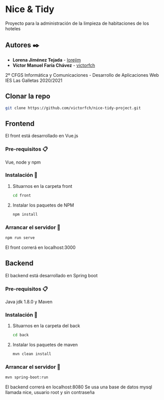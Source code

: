 # Nice & Tidy

Proyecto para la administración de la limpieza de habitaciones de los hoteles

## Autores ✒️
* **Lorena Jiménez Tejada** - [lorejim](https://github.com/lorejim)
* **Víctor Manuel Faría Chávez** - [victorfch](https://github.com/victorfch)

2º CFGS Informática y Comunicaciones - Desarrollo de Aplicaciones Web
IES Las Galletas
2020/2021

## Clonar la repo
```sh
git clone https://github.com/victorfch/nice-tidy-project.git
```

## Frontend
El front está desarrollado en Vue.js

### Pre-requisitos 📋
Vue, node y npm
### Instalación 🔧
1. Situarnos en la carpeta front
   ```sh
   cd front
   ```
2. Instalar los paquetes de NPM
   ```sh
   npm install
   ```
### Arrancar el servidor 🚀
```sh
npm run serve
```
El front correrá en localhost:3000

## Backend
El backend está desarrollado en Spring boot

### Pre-requisitos 📋
Java jdk 1.8.0 y Maven
### Instalación 🔧
1. Situarnos en la carpeta del back
   ```sh
   cd back
   ```
2. Instalar los paquetes de maven
   ```sh
   mvn clean install
   ```
### Arrancar el servidor 🚀
```sh
mvn spring-boot:run
```
El backend correrá en localhost:8080
Se usa una base de datos mysql llamada nice, usuario root y sin contraseña


